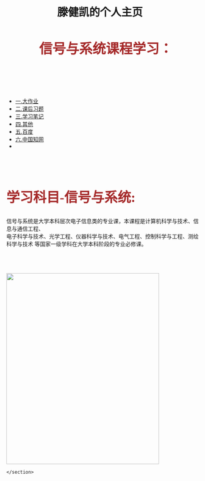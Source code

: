  <!doctype html>
 <html>
 <head>
     <title>Later3.github.io</title>
 <link href="style.css" rel="stylesheet"  type="text/css" />
 <meta charset="utf-8">
 <base target="_blank">
 <style>
     body{
         background-image: url('/u.jpg');
                     background-size: 100%;
                 background-repeat: repeat-x;
          }
        }
    h1{
            font-family: 微软雅黑;
            font-size: 50px;
            text-align:center;
        }
    h2{
        font-family:微软雅黑;
        font-size: 35px;
        color: brown;
        }
    </style> 
</head>
<body>
<header> 
  <h1> 
滕健凯的个人主页 <span class="orange"> </span>
  </h1>
  <h2> 
信号与系统课程学习<span class="orange">： </span></h2>
</header>
<nav>
      <ul>
<br>
           <li><a href="链接栏">一.大作业</a> </li>
           <li><a href="链接栏">二.课后习题</a></li>
           <li><a href="链接栏">三.学习笔记</a></li>
           <li><a href="链接栏">四.其他</a></li>
           <li><a href="http://www.baidu.com">五.百度</a></li>
           <li><a href="http://epub.cnki.net/kns/default.htm">六.中国知网</a><li>
      </ul>
</nav> 
<div id="content">
    <section>
    <h2>学习科目-信号与系统:</h2></div>
    <span class="orange">信号与系统是大学本科层次电子信息类的专业课，本课程是计算机科学与技术、信息与通信工程、
      <br>
      电子科学与技术、光学工程、仪器科学与技术、电气工程、控制科学与工程、测绘科学与技术
      等国家一级学科在大学本科阶段的专业必修课。</span>
    <br>
      <img id="imgPicture" src="https://gss0.bdstatic.com/-4o3dSag_xI4khGkpoWK1HF6hhy/baike/c0%3Dbaike80%2C5%2C5%2C80%2C26/sign=4536d53b68061d95694b3f6a1a9d61b4/e4dde71190ef76c64bd857289b16fdfaaf5167af.jpg" onload="imageResize()" style="visibility: visible; display: inline-block; width: 400px; height: 500px; margin-top: 66.5px;" url="https://gss0.bdstatic.com/-4o3dSag_xI4khGkpoWK1HF6hhy/baike/c0%3Dbaike80%2C5%2C5%2C80%2C26/sign=4536d53b68061d95694b3f6a1a9d61b4/e4dde71190ef76c64bd857289b16fdfaaf5167af.jpg">
      
    </section>
</div>
</body>
</html>
